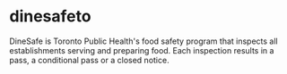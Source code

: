 # dinesafeto
DineSafe is Toronto Public Health's food safety program that inspects all establishments serving and preparing food. Each inspection results in a pass, a conditional pass or a closed notice.
